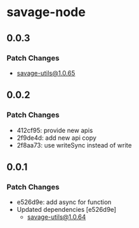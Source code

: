 # savage-node

## 0.0.3

### Patch Changes

- savage-utils@1.0.65

## 0.0.2

### Patch Changes

- 412cf95: provide new apis
- 2f9de4d: add new api copy
- 2f8aa73: use writeSync instead of write

## 0.0.1

### Patch Changes

- e526d9e: add async for function
- Updated dependencies [e526d9e]
  - savage-utils@1.0.64
